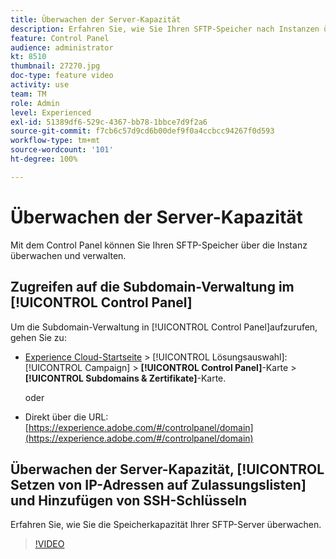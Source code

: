 ```yaml
---
title: Überwachen der Server-Kapazität
description: Erfahren Sie, wie Sie Ihren SFTP-Speicher nach Instanzen überwachen und verwalten und IP-Adressen zu Zulassungslisten hinzufügen können.
feature: Control Panel
audience: administrator
kt: 8510
thumbnail: 27270.jpg
doc-type: feature video
activity: use
team: TM
role: Admin
level: Experienced
exl-id: 51389df6-529c-4367-bb78-1bbce7d9f2a6
source-git-commit: f7cb6c57d9cd6b00def9f0a4ccbcc94267f0d593
workflow-type: tm+mt
source-wordcount: '101'
ht-degree: 100%

---
```


# Überwachen der Server-Kapazität

Mit dem Control Panel können Sie Ihren SFTP-Speicher über die Instanz überwachen und verwalten.

## Zugreifen auf die Subdomain-Verwaltung im [!UICONTROL Control Panel]

Um die Subdomain-Verwaltung in [!UICONTROL Control Panel]aufzurufen, gehen Sie zu:

* [Experience Cloud-Startseite](https://experience.adobe.com/#/home) > [!UICONTROL Lösungsauswahl]: [!UICONTROL Campaign] > **[!UICONTROL Control Panel]**-Karte > **[!UICONTROL Subdomains &amp; Zertifikate]**-Karte.

   oder
* Direkt über die URL: [https://experience.adobe.com/#/controlpanel/domain](https://experience.adobe.com/#/controlpanel/domain)

## Überwachen der Server-Kapazität, [!UICONTROL Setzen von IP-Adressen auf Zulassungslisten] und Hinzufügen von SSH-Schlüsseln

Erfahren Sie, wie Sie die Speicherkapazität Ihrer SFTP-Server überwachen.

>[!VIDEO](https://video.tv.adobe.com/v/27270?quality=12)

